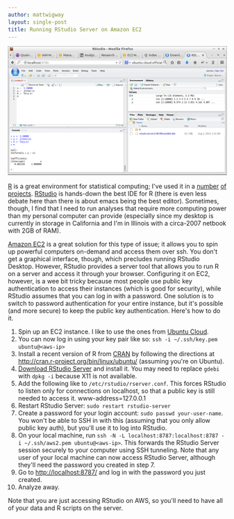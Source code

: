 ```yaml
---
author: mattwigway
layout: single-post
title: Running RStudio Server on Amazon EC2
---
```


<img src="/img/2014/08/rstudio_server.png" alt="RStudio Server running on Amazon AWS, accessed via SSH tunneling">

[R](http://www.r-project.org) is a great environment for statistical computing; I've used it in
a [number](/2014/05/01/predicting-the-popularity-of-bicycle-sharing-stations/) [of](/2014/04/24/bikeshare-clustering/)
[projects](/2013/12/14/effects-of-space-and-time-on-bikeshare-use/). [RStudio](http://rstudio.com) is hands-down
the best IDE for R (there is even less debate here than there is about emacs being the best editor). Sometimes, though,
I find that I need to run analyses that require more computing power than my personal computer can provide (especially
since my desktop is currently in storage in California and I'm in Illinois with a circa-2007 netbook with 2GB of RAM).

[Amazon EC2](http://aws.amazon.com/ec2/) is a great solution for this type of issue; it allows you to spin up powerful
computers on-demand and access them over ssh. You don't get a graphical interface, though, which precludes running RStudio Desktop.
However, RStudio provides a server tool that allows you to run R on a server and access it through your browser. Configuring
it on EC2, however, is a wee bit tricky because most people use public key authentication to access their instances
(which is good for security), while RStudio assumes that you can log in with a password. One solution is to switch to
password authentication for your entire instance, but it's possible (and more secure) to keep the public key authentication.
Here's how to do it.

1. Spin up an EC2 instance. I like to use the ones from [Ubuntu Cloud](http://cloud-images.ubuntu.com/locator/ec2/).
2. You can now log in using your key pair like so: `ssh -i ~/.ssh/key.pem ubuntu@<aws-ip>`
3. Install a recent version of R from [CRAN](http://cran.r-project.org) by following the directions at http://cran.r-project.org/bin/linux/ubuntu/ (assuming you're on Ubuntu).
4. [Download RStudio Server](http://www.rstudio.com/products/rstudio/download-server/) and install it. You may need to replace `gdebi` with `dpkg -i` because X11 is not available.
5. Add the following like to `/etc/rstudio/rserver.conf`. This forces RStudio to listen only for connections on localhost, so that a public key is still needed to access it.
   www-address=127.0.0.1
6. Restart RStudio Server: `sudo restart rstudio-server`
7. Create a password for your login account: `sudo passwd your-user-name`. You won't be able to SSH in with this (assuming that you only allow public key auth), but you'll use it to
   log into RStudio.
8. On your local machine, run `ssh -N -L localhost:8787:localhost:8787 -i ~/.ssh/aws2.pem ubuntu@<aws-ip>`. This forwards the RStudio Server session securely to your computer using SSH tunneling.
   Note that any user of your local machine can now access RStudio Server, although they'll need the password you created in step 7.
9. Go to [http://localhost:8787/](http://localhost:8787/) and log in with the password you just created.
10. Analyze away.

Note that you are just accessing RStudio on AWS, so you'll need to have all of your data and R scripts on the server.
   



